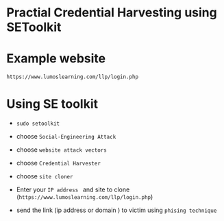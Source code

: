 # Practial Credential Harvesting using SEToolkit

# Example website
`https://www.lumoslearning.com/llp/login.php`

# Using SE toolkit

-  `sudo setoolkit`
- choose `Social-Engineering Attack`
- choose `website attack vectors`
- choose `Credential Harvester`
- choose `site cloner`

- Enter your `IP address ` and site to clone (`https://www.lumoslearning.com/llp/login.php`)

- send the link (ip address or domain ) to victim using `phising technique`